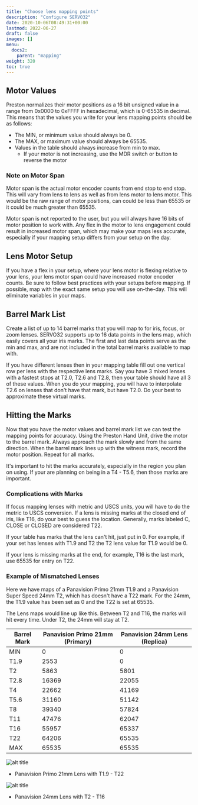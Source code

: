```yaml
---
title: "Choose lens mapping points"
description: "Configure SERVO32"
date: 2020-10-06T08:49:31+00:00
lastmod: 2022-06-27
draft: false
images: []
menu:
  docs2:
    parent: "mapping"
weight: 320
toc: true
---
```


## Motor Values

Preston normalizes their motor positions as a 16 bit unsigned value in a range from 0x0000 to 0xFFFF in hexadecimal, which is 0-65535 in decimal. This means that the values you write for your lens mapping points should be as follows:

- The MIN, or minimum value should always be 0.
- The MAX, or maximum value should always be 65535.
- Values in the table should always increase from min to max.
  - If your motor is not increasing, use the MDR switch or button to reverse the motor

### Note on Motor Span

Motor span is the actual motor encoder counts from end stop to end stop. This will vary from lens to lens as well as from lens motor to lens motor. This would be the raw range of motor positions, can could be less than 65535 or it could be much greater than 65535.

Motor span is not reported to the user, but you will always have 16 bits of motor position to work with. Any flex in the motor to lens engagement could result in increased motor span, which may make your maps less accurate, especially if your mapping setup differs from your setup on the day.

## Lens Motor Setup

If you have a flex in your setup, where your lens motor is flexing relative to your lens, your lens motor span could have increased motor encoder counts. Be sure to follow best practices with your setups before mapping. If possible, map with the exact same setup you will use on-the-day. This will eliminate variables in your maps.

## Barrel Mark List

Create a list of up to 14 barrel marks that you will map to for iris, focus, or zoom lenses. SERVO32 supports up to 16 data points in the lens map, which easily covers all your iris marks. The first and last data points serve as the min and max, and are not included in the total barrel marks available to map with.

If you have different lenses then in your mapping table fill out one vertical row per lens with the respective lens marks. Say you have 3 mixed lenses with a fastest stops at T2.0, T2.6 and T2.8, then your table should have all 3 of these values. When you do your mapping, you will have to interpolate T2.6 on lenses that don't have that mark, but have T2.0. Do your best to approximate these virtual marks.

## Hitting the Marks

Now that you have the motor values and barrel mark list we can test the mapping points for accuracy. Using the Preston Hand Unit, drive the motor to the barrel mark. Always approach the mark slowly and from the same direction. When the barrel mark lines up with the witness mark, record the motor position. Repeat for all marks.

It's important to hit the marks accurately, especially in the region you plan on using. If your are planning on being in a T4 - T5.6, then those marks are important.

### Complications with Marks

If focus mapping lenses with metric and USCS units, you will have to do the metric to USCS conversion. If a lens is missing marks at the closed end of iris, like T16, do your best to guess the location. Generally, marks labeled C, CLOSE or CLOSED are considered T22.

If your table has marks that the lens can't hit, just put in 0. For example, if your set has lenses with T1.9 and T2 the T2 lens value for T1.9 would be 0.

If your lens is missing marks at the end, for example, T16 is the last mark, use 65535 for entry on T22.

### Example of Mismatched Lenses

Here we have maps of a Panavision Primo 21mm T1.9 and a Panavision Super Speed 24mm T2, which has doesn't have a T22 mark. For the 24mm, the T1.9 value has been set as 0 and the T22 is set at 65535.

The Lens maps would line up like this. Between T2 and T16, the marks will hit every time. Under T2, the 24mm will stay at T2.

| Barrel Mark | Panavision Primo 21mm (Primary) | Panavision 24mm Lens (Replica) |
| ----------- | ------------------------------- | ------------------------------ |
| MIN         | 0                               | 0                              |
| T1.9        | 2553                            | 0                              |
| T2          | 5863                            | 5801                           |
| T2.8        | 16369                           | 22055                          |
| T4          | 22662                           | 41169                          |
| T5.6        | 31160                           | 51142                          |
| T8          | 39340                           | 57824                          |
| T11         | 47476                           | 62047                          |
| T16         | 55957                           | 65337                          |
| T22         | 64206                           | 65535                          |
| MAX         | 65535                           | 65535                          |

<img src="/images/s32/panavisionprimo.png" title="Panavision Primo Lens" alt="alt title"/>

- Panavision Primo 21mm Lens with T1.9 - T22

<img src="/images/s32/panavision24mm.png" title="Panavision 24mm Lens" alt="alt title"/>

- Panavision 24mm Lens with T2 - T16
